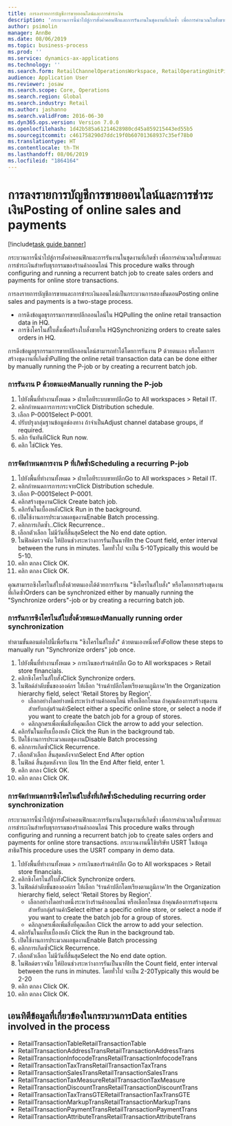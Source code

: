 ```yaml
---
title: การลงรายการบัญชีการขายออนไลน์และการชำระเงิน
description: 'กระบวนการนี้นำไปสู่การตั้งค่าคอนฟิกและการรันงานในชุดงานที่เกิดซ้ำ เพื่อการคำนวณใบสั่งขายและการชำระเงินสำหรับธุรกรรมของร้านค้าออนไลน์ '
author: psimolin
manager: AnnBe
ms.date: 08/06/2019
ms.topic: business-process
ms.prod: ''
ms.service: dynamics-ax-applications
ms.technology: ''
ms.search.form: RetailChannelOperationsWorkspace, RetailOperatingUnitPicker, SysRecurrence
audience: Application User
ms.reviewer: josaw
ms.search.scope: Core, Operations
ms.search.region: Global
ms.search.industry: Retail
ms.author: jashanno
ms.search.validFrom: 2016-06-30
ms.dyn365.ops.version: Version 7.0.0
ms.openlocfilehash: 1d42b585a61214628980cd45a859215443ed55b5
ms.sourcegitcommit: c461758290d7ddc19f0b60701368937c35ef78b0
ms.translationtype: HT
ms.contentlocale: th-TH
ms.lasthandoff: 08/06/2019
ms.locfileid: "1864164"
---
```

# <a name="posting-of-online-sales-and-payments"></a><span data-ttu-id="381f4-103">การลงรายการบัญชีการขายออนไลน์และการชำระเงิน</span><span class="sxs-lookup"><span data-stu-id="381f4-103">Posting of online sales and payments</span></span>

[!include[task guide banner](../includes/task-guide-banner.md)]

<span data-ttu-id="381f4-104">กระบวนการนี้นำไปสู่การตั้งค่าคอนฟิกและการรันงานในชุดงานที่เกิดซ้ำ เพื่อการคำนวณใบสั่งขายและการชำระเงินสำหรับธุรกรรมของร้านค้าออนไลน์ </span><span class="sxs-lookup"><span data-stu-id="381f4-104">This procedure walks through configuring and running a recurrent batch job to create sales orders and payments for online store transactions.</span></span>

<span data-ttu-id="381f4-105">การลงรายการบัญชีการขายและการชำระเงินออนไลน์เป็นกระบวนการสองขั้นตอน</span><span class="sxs-lookup"><span data-stu-id="381f4-105">Posting online sales and payments is a two-stage process.</span></span>

- <span data-ttu-id="381f4-106">การดึงข้อมูลธุรกรรมการขายปลีกออนไลน์ใน HQ</span><span class="sxs-lookup"><span data-stu-id="381f4-106">Pulling the online retail transaction data in HQ.</span></span>
- <span data-ttu-id="381f4-107">การซิงโครไนส์ใบสั่งเพื่อสร้างใบสั่งขายใน HQ</span><span class="sxs-lookup"><span data-stu-id="381f4-107">Synchronizing orders to create sales orders in HQ.</span></span>

<span data-ttu-id="381f4-108">การดึงข้อมูลธุรกรรมการขายปลีกออนไลน์สามารถทำได้โดยการรันงาน P ด้วยตนเอง หรือโดยการสร้างชุดงานที่เกิดซ้ำ</span><span class="sxs-lookup"><span data-stu-id="381f4-108">Pulling the online retail transaction data can be done either by manually running the P-job or by creating a recurrent batch job.</span></span>

### <a name="manually-running-the-p-job"></a><span data-ttu-id="381f4-109">การรันงาน P ด้วยตนเอง</span><span class="sxs-lookup"><span data-stu-id="381f4-109">Manually running the P-job</span></span>

1. <span data-ttu-id="381f4-110">ไปยังพื้นที่ทำงานทั้งหมด > ฝ่ายไอทีระบบขายปลีก</span><span class="sxs-lookup"><span data-stu-id="381f4-110">Go to All workspaces > Retail IT.</span></span>
2. <span data-ttu-id="381f4-111">คลิกกำหนดการการกระจาย</span><span class="sxs-lookup"><span data-stu-id="381f4-111">Click Distribution schedule.</span></span>
3. <span data-ttu-id="381f4-112">เลือก P-0001</span><span class="sxs-lookup"><span data-stu-id="381f4-112">Select P-0001.</span></span>
4. <span data-ttu-id="381f4-113">ปรับปรุงกลุ่มฐานข้อมูลช่องทาง ถ้าจำเป็น</span><span class="sxs-lookup"><span data-stu-id="381f4-113">Adjust channel database groups, if required.</span></span>
5. <span data-ttu-id="381f4-114">คลิก รันทันที</span><span class="sxs-lookup"><span data-stu-id="381f4-114">Click Run now.</span></span>
6. <span data-ttu-id="381f4-115">คลิก ใช่</span><span class="sxs-lookup"><span data-stu-id="381f4-115">Click Yes.</span></span>

### <a name="scheduling-a-recurring-p-job"></a><span data-ttu-id="381f4-116">การจัดกำหนดการงาน P ที่เกิดซ้ำ</span><span class="sxs-lookup"><span data-stu-id="381f4-116">Scheduling a recurring P-job</span></span>

1. <span data-ttu-id="381f4-117">ไปยังพื้นที่ทำงานทั้งหมด > ฝ่ายไอทีระบบขายปลีก</span><span class="sxs-lookup"><span data-stu-id="381f4-117">Go to All workspaces > Retail IT.</span></span>
2. <span data-ttu-id="381f4-118">คลิกกำหนดการการกระจาย</span><span class="sxs-lookup"><span data-stu-id="381f4-118">Click Distribution schedule.</span></span>
3. <span data-ttu-id="381f4-119">เลือก P-0001</span><span class="sxs-lookup"><span data-stu-id="381f4-119">Select P-0001.</span></span>
4. <span data-ttu-id="381f4-120">คลิกสร้างชุดงาน</span><span class="sxs-lookup"><span data-stu-id="381f4-120">Click Create batch job.</span></span>
5. <span data-ttu-id="381f4-121">คลิกรันในเบื้องหลัง</span><span class="sxs-lookup"><span data-stu-id="381f4-121">Click Run in the background.</span></span>
5. <span data-ttu-id="381f4-122">เปิดใช้งานการประมวลผลชุดงาน</span><span class="sxs-lookup"><span data-stu-id="381f4-122">Enable Batch processing.</span></span>
6. <span data-ttu-id="381f4-123">คลิกการเกิดซ้ำ..</span><span class="sxs-lookup"><span data-stu-id="381f4-123">Click Recurrence..</span></span>
7. <span data-ttu-id="381f4-124">เลือกตัวเลือก ไม่มีวันที่สิ้นสุด</span><span class="sxs-lookup"><span data-stu-id="381f4-124">Select the No end date option.</span></span>
8. <span data-ttu-id="381f4-125">ในฟิลด์ตรวจนับ ให้ป้อนช่วงระหว่างการรันเป็นนาที</span><span class="sxs-lookup"><span data-stu-id="381f4-125">In the Count field, enter interval between the runs in minutes.</span></span> <span data-ttu-id="381f4-126">โดยทั่วไป จะเป็น 5-10</span><span class="sxs-lookup"><span data-stu-id="381f4-126">Typically this would be 5-10.</span></span>
9. <span data-ttu-id="381f4-127">คลิก ตกลง </span><span class="sxs-lookup"><span data-stu-id="381f4-127">Click OK.</span></span>
10. <span data-ttu-id="381f4-128">คลิก ตกลง </span><span class="sxs-lookup"><span data-stu-id="381f4-128">Click OK.</span></span>

<span data-ttu-id="381f4-129">คุณสามารถซิงโครไนส์ใบสั่งด้วยตนเองได้ด้วยการรันงาน "ซิงโครไนส์ใบสั่ง" หรือโดยการสร้างชุดงานที่เกิดซ้ำ</span><span class="sxs-lookup"><span data-stu-id="381f4-129">Orders can be synchronized either by manually running the "Synchronize orders"-job or by creating a recurring batch job.</span></span>

### <a name="manually-running-order-synchronization"></a><span data-ttu-id="381f4-130">การรันการซิงโครไนส์ใบสั่งด้วยตนเอง</span><span class="sxs-lookup"><span data-stu-id="381f4-130">Manually running order synchronization</span></span> 

<span data-ttu-id="381f4-131">ทำตามขั้นตอนต่อไปนี้เพื่อรันงาน "ซิงโครไนส์ใบสั่ง" ด้วยตนเองหนึ่งครั้ง</span><span class="sxs-lookup"><span data-stu-id="381f4-131">Follow these steps to manually run "Synchronize orders" job once.</span></span>

1. <span data-ttu-id="381f4-132">ไปยังพื้นที่ทำงานทั้งหมด > การเงินของร้านค้าปลีก </span><span class="sxs-lookup"><span data-stu-id="381f4-132">Go to All workspaces > Retail store financials.</span></span>
2. <span data-ttu-id="381f4-133">คลิกซิงโครไนส์ใบสั่ง</span><span class="sxs-lookup"><span data-stu-id="381f4-133">Click Synchronize orders.</span></span>
3. <span data-ttu-id="381f4-134">ในฟิลด์ลำดับชั้นขององค์กร ให้เลือก 'ร้านค้าปลีกโดยเรียงตามภูมิภาค'</span><span class="sxs-lookup"><span data-stu-id="381f4-134">In the Organization hierarchy field, select 'Retail Stores by Region'.</span></span>
    * <span data-ttu-id="381f4-135">เลือกอย่างใดอย่างหนึ่งระหว่างร้านค้าออนไลน์ หรือเลือกโหนด ถ้าคุณต้องการสร้างชุดงานสำหรับกลุ่มร้านค้า</span><span class="sxs-lookup"><span data-stu-id="381f4-135">Select either a specific online store, or select a node if you want to create the batch job for a group of stores.</span></span>  
    * <span data-ttu-id="381f4-136">คลิกลูกศรเพื่อเพิ่มสิ่งที่คุณเลือก </span><span class="sxs-lookup"><span data-stu-id="381f4-136">Click the arrow to add your selection.</span></span>  
4. <span data-ttu-id="381f4-137">คลิกรันในแท็บเบื้องหลัง </span><span class="sxs-lookup"><span data-stu-id="381f4-137">Click the Run in the background tab.</span></span>
5. <span data-ttu-id="381f4-138">ปิดใช้งานการประมวลผลชุดงาน</span><span class="sxs-lookup"><span data-stu-id="381f4-138">Disable Batch processing</span></span>
6. <span data-ttu-id="381f4-139">คลิกการเกิดซ้ำ</span><span class="sxs-lookup"><span data-stu-id="381f4-139">Click Recurrence.</span></span>
7. <span data-ttu-id="381f4-140">เลือกตัวเลือก สิ้นสุดหลังจาก</span><span class="sxs-lookup"><span data-stu-id="381f4-140">Select End After option</span></span>
8. <span data-ttu-id="381f4-141">ในฟิลด์ สิ้นสุดหลังจาก ป้อน 1</span><span class="sxs-lookup"><span data-stu-id="381f4-141">In the End After field, enter 1.</span></span>
9. <span data-ttu-id="381f4-142">คลิก ตกลง </span><span class="sxs-lookup"><span data-stu-id="381f4-142">Click OK.</span></span>
10. <span data-ttu-id="381f4-143">คลิก ตกลง </span><span class="sxs-lookup"><span data-stu-id="381f4-143">Click OK.</span></span>

### <a name="scheduling-recurring-order-synchronization"></a><span data-ttu-id="381f4-144">การจัดกำหนดการซิงโครไนส์ใบสั่งที่เกิดซ้ำ</span><span class="sxs-lookup"><span data-stu-id="381f4-144">Scheduling recurring order synchronization</span></span>

<span data-ttu-id="381f4-145">กระบวนการนี้นำไปสู่การตั้งค่าคอนฟิกและการรันงานในชุดงานที่เกิดซ้ำ เพื่อการคำนวณใบสั่งขายและการชำระเงินสำหรับธุรกรรมของร้านค้าออนไลน์ </span><span class="sxs-lookup"><span data-stu-id="381f4-145">This procedure walks through configuring and running a recurrent batch job to create sales orders and payments for online store transactions.</span></span> <span data-ttu-id="381f4-146">กระบวนงานนี้ใช้บริษัท USRT ในข้อมูลสาธิต</span><span class="sxs-lookup"><span data-stu-id="381f4-146">This procedure uses the USRT company in demo data.</span></span>

1. <span data-ttu-id="381f4-147">ไปยังพื้นที่ทำงานทั้งหมด > การเงินของร้านค้าปลีก </span><span class="sxs-lookup"><span data-stu-id="381f4-147">Go to All workspaces > Retail store financials.</span></span>
2. <span data-ttu-id="381f4-148">คลิกซิงโครไนส์ใบสั่ง</span><span class="sxs-lookup"><span data-stu-id="381f4-148">Click Synchronize orders.</span></span>
3. <span data-ttu-id="381f4-149">ในฟิลด์ลำดับชั้นขององค์กร ให้เลือก 'ร้านค้าปลีกโดยเรียงตามภูมิภาค'</span><span class="sxs-lookup"><span data-stu-id="381f4-149">In the Organization hierarchy field, select 'Retail Stores by Region'.</span></span>
    * <span data-ttu-id="381f4-150">เลือกอย่างใดอย่างหนึ่งระหว่างร้านค้าออนไลน์ หรือเลือกโหนด ถ้าคุณต้องการสร้างชุดงานสำหรับกลุ่มร้านค้า</span><span class="sxs-lookup"><span data-stu-id="381f4-150">Select either a specific online store, or select a node if you want to create the batch job for a group of stores.</span></span>  
    * <span data-ttu-id="381f4-151">คลิกลูกศรเพื่อเพิ่มสิ่งที่คุณเลือก </span><span class="sxs-lookup"><span data-stu-id="381f4-151">Click the arrow to add your selection.</span></span>  
4. <span data-ttu-id="381f4-152">คลิกรันในแท็บเบื้องหลัง </span><span class="sxs-lookup"><span data-stu-id="381f4-152">Click the Run in the background tab.</span></span>
5. <span data-ttu-id="381f4-153">เปิดใช้งานการประมวลผลชุดงาน</span><span class="sxs-lookup"><span data-stu-id="381f4-153">Enable Batch processing</span></span>
6. <span data-ttu-id="381f4-154">คลิกการเกิดซ้ำ</span><span class="sxs-lookup"><span data-stu-id="381f4-154">Click Recurrence.</span></span>
7. <span data-ttu-id="381f4-155">เลือกตัวเลือก ไม่มีวันที่สิ้นสุด</span><span class="sxs-lookup"><span data-stu-id="381f4-155">Select the No end date option.</span></span>
8. <span data-ttu-id="381f4-156">ในฟิลด์ตรวจนับ ให้ป้อนช่วงระหว่างการรันเป็นนาที</span><span class="sxs-lookup"><span data-stu-id="381f4-156">In the Count field, enter interval between the runs in minutes.</span></span> <span data-ttu-id="381f4-157">โดยทั่วไป จะเป็น 2-20</span><span class="sxs-lookup"><span data-stu-id="381f4-157">Typically this would be 2-20</span></span>
9. <span data-ttu-id="381f4-158">คลิก ตกลง </span><span class="sxs-lookup"><span data-stu-id="381f4-158">Click OK.</span></span>
10. <span data-ttu-id="381f4-159">คลิก ตกลง </span><span class="sxs-lookup"><span data-stu-id="381f4-159">Click OK.</span></span>

## <a name="data-entities-involved-in-the-process"></a><span data-ttu-id="381f4-160">เอนทิตีข้อมูลที่เกี่ยวข้องในกระบวนการ</span><span class="sxs-lookup"><span data-stu-id="381f4-160">Data entities involved in the process</span></span>

- <span data-ttu-id="381f4-161">RetailTransactionTable</span><span class="sxs-lookup"><span data-stu-id="381f4-161">RetailTransactionTable</span></span>
- <span data-ttu-id="381f4-162">RetailTransactionAddressTrans</span><span class="sxs-lookup"><span data-stu-id="381f4-162">RetailTransactionAddressTrans</span></span>
- <span data-ttu-id="381f4-163">RetailTransactionInfocodeTrans</span><span class="sxs-lookup"><span data-stu-id="381f4-163">RetailTransactionInfocodeTrans</span></span>
- <span data-ttu-id="381f4-164">RetailTransactionTaxTrans</span><span class="sxs-lookup"><span data-stu-id="381f4-164">RetailTransactionTaxTrans</span></span>
- <span data-ttu-id="381f4-165">RetailTransactionSalesTrans</span><span class="sxs-lookup"><span data-stu-id="381f4-165">RetailTransactionSalesTrans</span></span>
- <span data-ttu-id="381f4-166">RetailTransactionTaxMeasure</span><span class="sxs-lookup"><span data-stu-id="381f4-166">RetailTransactionTaxMeasure</span></span>
- <span data-ttu-id="381f4-167">RetailTransactionDiscountTrans</span><span class="sxs-lookup"><span data-stu-id="381f4-167">RetailTransactionDiscountTrans</span></span>
- <span data-ttu-id="381f4-168">RetailTransactionTaxTransGTE</span><span class="sxs-lookup"><span data-stu-id="381f4-168">RetailTransactionTaxTransGTE</span></span>
- <span data-ttu-id="381f4-169">RetailTransactionMarkupTrans</span><span class="sxs-lookup"><span data-stu-id="381f4-169">RetailTransactionMarkupTrans</span></span>
- <span data-ttu-id="381f4-170">RetailTransactionPaymentTrans</span><span class="sxs-lookup"><span data-stu-id="381f4-170">RetailTransactionPaymentTrans</span></span>
- <span data-ttu-id="381f4-171">RetailTransactionAttributeTrans</span><span class="sxs-lookup"><span data-stu-id="381f4-171">RetailTransactionAttributeTrans</span></span>
